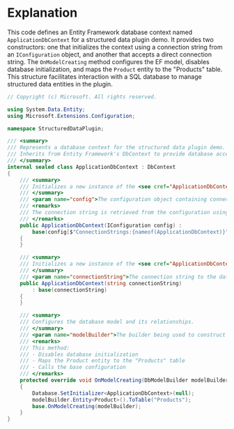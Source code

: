 # Explanation

This code defines an Entity Framework database context named `ApplicationDbContext` for a structured data plugin demo. It provides two constructors: one that initializes the context using a connection string from an `IConfiguration` object, and another that accepts a direct connection string. The `OnModelCreating` method configures the EF model, disables database initialization, and maps the `Product` entity to the "Products" table. This structure facilitates interaction with a SQL database to manage structured data entities in the plugin.

```csharp
// Copyright (c) Microsoft. All rights reserved.

using System.Data.Entity;
using Microsoft.Extensions.Configuration;

namespace StructuredDataPlugin;

/// <summary>
/// Represents a database context for the structured data plugin demo.
/// Inherits from Entity Framework's DbContext to provide database access and management.
/// </summary>
internal sealed class ApplicationDbContext : DbContext
{
    /// <summary>
    /// Initializes a new instance of the <see cref="ApplicationDbContext"/> class using configuration settings.
    /// </summary>
    /// <param name="config">The configuration object containing connection string information.</param>
    /// <remarks>
    /// The connection string is retrieved from the configuration using the pattern "ConnectionStrings:ApplicationDbContext".
    /// </remarks>
    public ApplicationDbContext(IConfiguration config) :
        base(config[$"ConnectionStrings:{nameof(ApplicationDbContext)}"]!)
    {
    }

    /// <summary>
    /// Initializes a new instance of the <see cref="ApplicationDbContext"/> class using a direct connection string.
    /// </summary>
    /// <param name="connectionString">The connection string to the database.</param>
    public ApplicationDbContext(string connectionString)
        : base(connectionString)
    {
    }

    /// <summary>
    /// Configures the database model and its relationships.
    /// </summary>
    /// <param name="modelBuilder">The builder being used to construct the model for this context.</param>
    /// <remarks>
    /// This method:
    /// - Disables database initialization
    /// - Maps the Product entity to the "Products" table
    /// - Calls the base configuration
    /// </remarks>
    protected override void OnModelCreating(DbModelBuilder modelBuilder)
    {
        Database.SetInitializer<ApplicationDbContext>(null);
        modelBuilder.Entity<Product>().ToTable("Products");
        base.OnModelCreating(modelBuilder);
    }
}
```